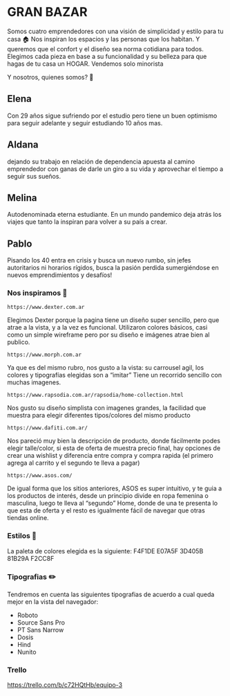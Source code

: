 # **GRAN BAZAR** 

Somos cuatro emprendedores con una visión de simplicidad y estilo para tu casa :house:
Nos inspiran los espacios y las personas que los habitan.  Y queremos que el confort y el diseño sea norma cotidiana para todos.
Elegimos cada pieza en base a su funcionalidad y su belleza para que hagas de tu casa un HOGAR.
Vendemos solo minorista


Y nosotros, quienes somos? :busts_in_silhouette:

## Elena ##
Con 29 años sigue sufriendo por el estudio pero tiene un buen optimismo para seguir adelante y seguir estudiando 10 años mas.

## Aldana ##
dejando su trabajo en relación de dependencia apuesta al camino emprendedor con ganas de darle un giro a su vida y aprovechar el tiempo a seguir sus sueños.

## Melina ## 
Autodenominada eterna estudiante.  En un mundo pandemico deja atrás los viajes que tanto la inspiran para volver a su país a crear.

## Pablo ## 
Pisando los 40 entra en crisis y busca un nuevo rumbo, sin jefes autoritarios ni horarios rígidos, busca la pasión perdida sumergiéndose en nuevos emprendimientos y desafíos!

### **Nos inspiramos** :rocket:

``````
https://www.dexter.com.ar
``````

Elegimos Dexter porque la pagina tiene un diseño super sencillo, pero que atrae a la vista, y a la vez es funcional.
Utilizaron colores básicos, casi como un simple wireframe pero por su diseño e imágenes atrae bien al publico.
``````
https://www.morph.com.ar
``````
Ya que es del mismo rubro, nos gusto a la vista: su carrousel agil, los colores y tipografías elegidas son a “imitar”
Tiene un recorrido sencillo con muchas imagenes.
``````
https://www.rapsodia.com.ar/rapsodia/home-collection.html
``````
Nos gusto su diseño simplista con imagenes grandes, la facilidad que muestra para elegir diferentes tipos/colores del mismo producto
``````
https://www.dafiti.com.ar/
``````
Nos pareció muy bien la descripción de producto, donde fácilmente podes elegir talle/color, si esta de oferta de muestra precio final, hay opciones de crear una wishlist y diferencia entre compra y compra rapida (el primero agrega al carrito y el segundo te lleva a pagar)
``````
https://www.asos.com/
``````
De igual forma que los sitios anteriores, ASOS es super intuitivo, y te guia a los productos de interés, desde un principio divide en ropa femenina o masculina, luego te lleva al “segundo” Home, donde de una te presenta lo que esta de oferta y el resto es igualmente fácil de navegar que otras tiendas online.

### **Estilos** :art:

La paleta de colores elegida es la siguiente: 
F4F1DE
E07A5F
3D405B
81B29A
F2CC8F

### **Tipografias** :pencil2:

Tendremos en cuenta las siguientes tipografias de acuerdo a cual queda mejor en la vista del navegador:
* Roboto
* Source Sans Pro
* PT Sans Narrow
* Dosis
* Hind
* Nunito

### **Trello** 

https://trello.com/b/c72HQtHb/equipo-3 
